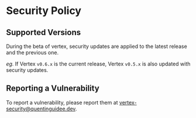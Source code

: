 # Security Policy

## Supported Versions

During the beta of vertex, security updates are applied to the latest release and the previous one.

*eg.* If Vertex `v0.6.x` is the current release, Vertex `v0.5.x` is also updated with security updates.

## Reporting a Vulnerability

To report a vulnerability, please report them at vertex-security@quentinguidee.dev.
